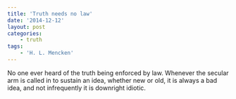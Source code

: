 ```yaml
---
title: 'Truth needs no law'
date: '2014-12-12'
layout: post
categories:
    - truth
tags:
    - 'H. L. Mencken'
---
```


No one ever heard of the truth being enforced by law. Whenever the secular arm is called in to sustain an idea, whether new or old, it is always a bad idea, and not infrequently it is downright idiotic.